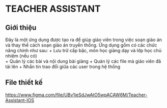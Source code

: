 # TEACHER ASSISTANT
## Giới thiệu
  Đây là một ứng dụng được tạo ra để giúp giáo viên trong việc soạn giáo án và thay thế cách soạn giáo án truyền thống. Ứng dụng gồm có các chức năng chính như sau:
    + Lưu trữ cấp bậc, môn học giảng dạy và lớp học chủ nhiệm (nếu có)<br>
    + Quản lý các bài và nội dung bài giảng
    + Quản lý các file mà giáo viên đã tải lên
    + Nhắn tin trao đổi giữa các user trong hệ thống
    
 ## File thiết kế
 https://www.figma.com/file/UBv1jeSdJwAtO5wpACAW6M/Teacher-Assistant-IOS
